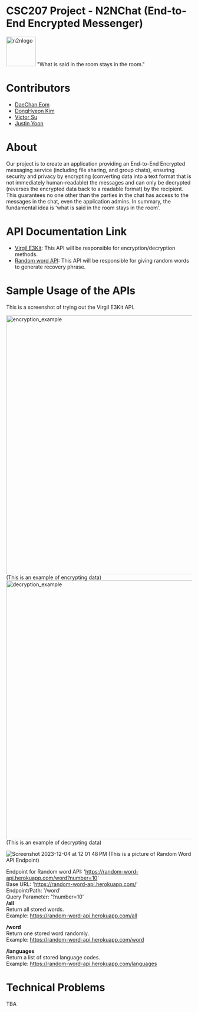 # CSC207 Project - N2NChat (End-to-End Encrypted Messenger)
<img width="80" alt="n2nlogo" src="https://github.com/hoooing/CSC207-Project/assets/88988698/90b2bdb3-908c-41aa-a162-fa342f06300d">
"What is said in the room stays in the room."

# Contributors
* [DaeChan Eom](https://github.com/daechan0615)
* [DongHyeon Kim](https://github.com/hoooing)
* [Victor Su](https://github.com/VictorSu33)
* [Justin Yoon](https://github.com/justinyoon95)

# About
Our project is to create an application providing an End-to-End Encrypted messaging service (including file sharing, and group chats), ensuring security and privacy by encrypting (converting data into a text format that is not immediately human-readable) the messages and can only be decrypted (reverses the encrypted data back to a readable format) by the recipient. This guarantees no one other than the parties in the chat has access to the messages in the chat, even the application admins. In summary, the fundamental idea is 'what is said in the room stays in the room'. 
# API Documentation Link
* [Virgil E3Kit](https://developer.virgilsecurity.com/docs/e3kit): This API will be responsible for encryption/decryption methods.
* [Random word API](https://random-word-api.herokuapp.com/home): This API will be responsible for giving random words to generate recovery phrase.

# Sample Usage of the APIs
This is a screenshot of trying out the Virgil E3Kit API.

<img width="700" alt="encryption_example" src="https://github.com/hoooing/CSC207-Project/assets/88988698/cf30da34-4bfa-4011-909a-0bf70cba1258">
(This is an example of encrypting data)

<img width="700" alt="decryption_example" src="https://github.com/hoooing/CSC207-Project/assets/88988698/0d22d20f-0c63-492d-a334-62ca190502ce">
(This is an example of decrypting data)

![Screenshot 2023-12-04 at 12 01 48 PM](https://github.com/hoooing/CSC207-Project/assets/120237038/95e62194-ecc5-4e97-9b01-f7d75dc0ff4a)
(This is a picture of Random Word API Endpoint)

Endpoint for Random word API: 'https://random-word-api.herokuapp.com/word?number=10' \
Base URL: 'https://random-word-api.herokuapp.com/' \
Endpoint/Path: '/word' \
Query Parameter: '?number=10' \
__/all__ \
Return all stored words. \
Example: https://random-word-api.herokuapp.com/all 

__/word__ \
Return one stored word randomly. \
Example: https://random-word-api.herokuapp.com/word

__/languages__ \
Return a list of stored language codes. \
Example: https://random-word-api.herokuapp.com/languages

# Technical Problems
TBA
